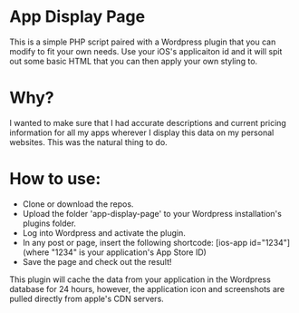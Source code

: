 # App Display Page

This is a simple PHP script paired with a 
Wordpress plugin that you can modify to fit
your own needs. Use your iOS's applicaiton id
and it will spit out some basic HTML that you can
then apply your own styling to.

# Why?

I wanted to make sure that I had accurate
descriptions and current pricing information
for all my apps wherever I display this data
on my personal websites. This was the natural
thing to do.

# How to use:

* Clone or download the repos.
* Upload the folder 'app-display-page' to your Wordpress installation's plugins folder.
* Log into Wordpress and activate the plugin.
* In any post or page, insert the following shortcode: [ios-app id="1234"] (where "1234" is your application's App Store ID)
* Save the page and check out the result!

This plugin will cache the data from your application
in the Wordpress database for 24 hours, however, the
application icon and screenshots are pulled directly
from apple's CDN servers.